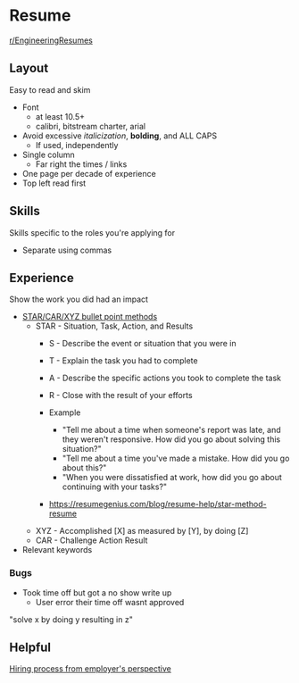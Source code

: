 # Resume

[r/EngineeringResumes](https://www.reddit.com/r/EngineeringResumes/wiki/index/)

## Layout

Easy to read and skim

- Font 
  - at least 10.5+
  - calibri, bitstream charter, arial
- Avoid excessive *italicization*, **bolding**, and ALL CAPS
  - If used, independently
- Single column
  - Far right the times / links
- One page per decade of experience
- Top left read first

## Skills

Skills specific to the roles you're applying for

- Separate using commas

## Experience

Show the work you did had an impact

- [STAR/CAR/XYZ bullet point methods](https://www.levels.fyi/blog/applying-star-method-resumes.html)
  - STAR - Situation, Task, Action, and Results
    - S - Describe the event or situation that you were in
    - T - Explain the task you had to complete
    - A - Describe the specific actions you took to complete the task
    - R - Close with the result of your efforts
    - Example
      - "Tell me about a time when someone's report was late, and they weren't responsive. How did you go about solving this situation?"
      - "Tell me about a time you've made a mistake. How did you go about this?"
      - "When you were dissatisfied at work, how did you go about continuing with your tasks?"

    - https://resumegenius.com/blog/resume-help/star-method-resume
  - XYZ - Accomplished [X] as measured by [Y], by doing [Z]
  - CAR - Challenge Action Result
- Relevant keywords

### Bugs

- Took time off but got a no show write up
  - User error their time off wasnt approved

"solve x by doing y resulting in z"

## Helpful

[Hiring process from employer's perspective](https://thetechresume.com/samples/the-hiring-pipeline)